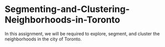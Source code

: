 # Segmenting-and-Clustering-Neighborhoods-in-Toronto
In this assignment, we will be required to explore, segment, and cluster the neighborhoods in the city of Toronto.
